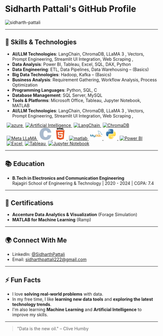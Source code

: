 # Sidharth Pattali's GitHub Profile
<p align="left"> <img src="https://komarev.com/ghpvc/?username=sidharth-pattali&label=Profile%20views&color=0e75b6&style=flat" alt="sidharth-pattali" /> </p>

---

## 🚀 Skills & Technologies

- **AI/LLM Technologies**: LangChain, ChromaDB, LLaMA 3 , Vectors, Prompt Engineering, Streamlit UI Integration, Web Scraping ,
- **Data Analysis**: Power BI, Tableau, Excel, SQL, DAX, Python  
- **Data Engineering**: ETL, Data Pipelines, Data Warehousing – (Basics)  
- **Big Data Technologies**: Hadoop, Kafka – (Basics)  
- **Business Analysis**: Requirement Gathering, Workflow Analysis, Process Optimization  
- **Programming Languages**: Python, SQL, C  
- **Database Management**: SQL Server, MySQL  
- **Tools & Platforms**: Microsoft Office, Tableau, Jupyter Notebook, MATLAB  
- **AI/LLM Technologies**: LangChain, ChromaDB, LLaMA 3 , Vectors, Prompt Engineering, Streamlit UI Integration, Web Scraping ,

<p align="left"> 
  <a href="https://azure.microsoft.com/en-in/" target="_blank" rel="noreferrer">
    <img src="https://www.vectorlogo.zone/logos/microsoft_azure/microsoft_azure-icon.svg" alt="azure" width="40" height="40" style="margin-left: 5px;"/>
  </a> 
   <!-- AI Icon -->
  <a href="https://en.wikipedia.org/wiki/Artificial_intelligence" target="_blank" rel="noreferrer">
    <img src="https://uxwing.com/wp-content/themes/uxwing/download/internet-network/artificial-intelligence-icon.svg" alt="Artificial Intelligence" width="40" height="40" style="margin-left:5px;" />
  </a>
  <!-- LangChain Icon -->
  <a href="https://langchain.com/" target="_blank" rel="noreferrer">
    <img src="https://logo.svgcdn.com/s/langchain-dark.png" alt="LangChain" width="40" height="40" style="margin-left:5px;" />
  </a>
  <!-- ChromaDB Icon -->
  <a href="https://trychroma.com/" target="_blank" rel="noreferrer">
    <img src="https://trychroma.com/static/media/chroma-icon.ear.512x512.png" alt="ChromaDB" width="40" height="40" style="margin-left:5px;" />
  </a>
  <!-- Meta LLaMA Icon -->
  <a href="https://www.llama.com/" target="_blank" rel="noreferrer">
    <img src="https://avatars.githubusercontent.com/u/122899879?s=200&v=4" alt="Meta LLaMA" width="40" height="40" style="margin-left:5px;" />
  </a>

  <a href="https://www.cprogramming.com/" target="_blank" rel="noreferrer">
    <img src="https://raw.githubusercontent.com/devicons/devicon/master/icons/c/c-original.svg" alt="c" width="40" height="40" style="margin-left: 5px;"/>
  </a> 

  <a href="https://www.w3.org/html/" target="_blank" rel="noreferrer">
    <img src="https://raw.githubusercontent.com/devicons/devicon/master/icons/html5/html5-original-wordmark.svg" alt="html5" width="40" height="40" style="margin-left: 5px;"/>
  </a> 

  <a href="https://www.mathworks.com/" target="_blank" rel="noreferrer">
    <img src="https://upload.wikimedia.org/wikipedia/commons/2/21/Matlab_Logo.png" alt="matlab" width="40" height="40" style="margin-left: 5px;"/>
  </a> 

  <a href="https://www.mysql.com/" target="_blank" rel="noreferrer">
    <img src="https://raw.githubusercontent.com/devicons/devicon/master/icons/mysql/mysql-original-wordmark.svg" alt="mysql" width="40" height="40" style="margin-left: 5px;"/>
  </a> 

  <a href="https://www.python.org" target="_blank" rel="noreferrer">
    <img src="https://raw.githubusercontent.com/devicons/devicon/master/icons/python/python-original.svg" alt="python" width="40" height="40" style="margin-left: 5px;"/>
  </a> 

  <a href="https://powerbi.microsoft.com/" target="_blank" rel="noreferrer">
    <img src="https://banner2.cleanpng.com/20180708/hit/aawf0uur5.webp" alt="Power BI" width="40" height="40" style="margin-left: 5px;"/>
  </a>

  <a href="https://www.microsoft.com/en-us/microsoft-365/excel" target="_blank" rel="noreferrer">
    <img src="https://static-00.iconduck.com/assets.00/ms-excel-icon-2048x2026-nws24wyy.png" alt="Excel" width="40" height="40" style="margin-left: 5px;"/>
  </a>

  <a href="https://www.tableau.com/" target="_blank" rel="noreferrer">
    <img src="https://logos-world.net/wp-content/uploads/2021/10/Tableau-Emblem.png" alt="Tableau" width="40" height="40" style="margin-left: 5px;"/>
  </a>

  <a href="https://jupyter.org/" target="_blank" rel="noreferrer">
  <img src="https://encrypted-tbn0.gstatic.com/images?q=tbn:ANd9GcRRiWsc5B-BQJrDVGmwHZYRJx7byNuGj7u90w&s" alt="Jupyter Notebook" width="40" height="40" style="margin-left: 5px;"/>
</a>
</p>


---


## 📚 Education

- **B.Tech in Electronics and Communication Engineering**  
  Rajagiri School of Engineering & Technology | 2020 - 2024 | CGPA: 7.4

---

## 🌱 Certifications

- **Accenture Data Analytics & Visualization** (Forage Simulation)
- **MATLAB for Machine Learning** (Ramp)

---

## 🌍 Connect With Me

- LinkedIn: [@SidharthPattali](https://www.linkedin.com/in/sidharth-pattali-859342206/)
- Email: [sidharthpattali222@gmail.com](mailto:sidharthpattali222@gmail.com)

---




## ⚡ Fun Facts

- I love **solving real-world problems** with data.
- In my free time, I like **learning new data tools** and **exploring the latest technology trends**.
- I'm also learning **Machine Learning** and **Artificial Intelligence** to improve my skills.

---

> "Data is the new oil." – Clive Humby


